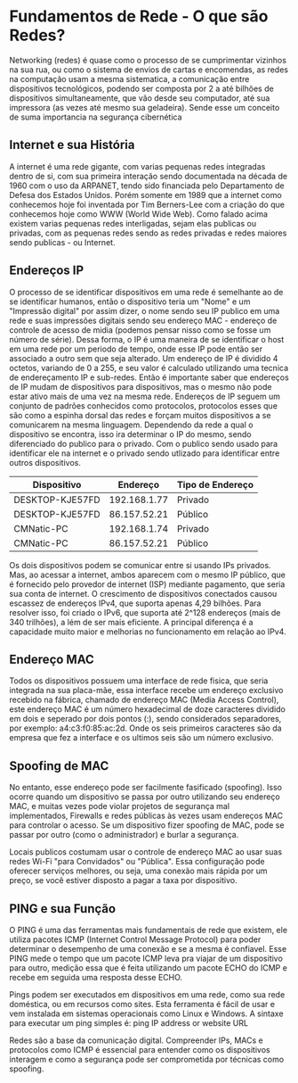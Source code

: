 # Fundamentos de Rede - O que são Redes?

Networking (redes) é quase como o processo de se cumprimentar vizinhos na sua rua, ou como o sistema de envios de cartas e encomendas, as redes na computação usam a mesma sistematica, a comunicação
entre dispositivos tecnológicos, podendo ser composta por 2 a até bilhões de dispositivos simultaneamente, que vão desde seu computador, até sua impressora (as vezes até mesmo sua geladeira).
Sende esse um conceito de suma importancia na segurança cibernética 

## Internet e sua História

A internet é uma rede gigante, com varias pequenas redes integradas dentro de si, com sua primeira interação sendo documentada na década de 1960 com o uso da ARPANET, tendo sido financiada 
pelo Departamento de Defesa dos Estados Unidos. Porém somente em 1989 que a internet como conhecemos hoje foi inventada por Tim Berners-Lee com a criação do 
que conhecemos hoje como WWW (World Wide Web).
Como falado acima existem varias pequenas redes interligadas, sejam elas publicas ou privadas, com as pequenas redes sendo as redes privadas e redes maiores sendo publicas - ou Internet.

## Endereços IP

O processo de se identificar dispositivos em uma rede é semelhante ao de se identificar humanos, então o dispositivo teria um "Nome" e um "Impressão digital" por assim dizer,
o nome sendo seu IP publico em uma rede e suas impressões digitais sendo seu endereço MAC - endereço de controle de acesso de midia (podemos pensar nisso como se fosse um número de série).
Dessa forma, o IP é uma maneira de se identificar o host em uma rede por um periodo de tempo, onde esse IP pode então ser associado a outro sem que seja alterado.
Um endereço de IP é dividido 4 octetos, variando de 0 a 255, e seu valor é calculado utilizando uma tecnica de endereçamento IP e sub-redes. Então é importante saber que endereços de IP mudam de
dispositivos para dispositivos, mas o mesmo não pode estar ativo mais de uma vez na mesma rede.
Endereços de IP seguem um conjunto de padrões conhecidos como protocolos, protocolos esses que são como a espinha dorsal das redes e forçam muitos dispositivos a se comunicarem 
na mesma linguagem. Dependendo da rede a qual o dispositivo se encontra, isso ira determinar o IP do mesmo, sendo diferenciado do publico para o privado. 
Com o publico sendo usado para identificar ele na internet e o privado sendo utlizado para identificar entre outros dispositivos.

| Dispositivo     | Endereço       | Tipo de Endereço |
|-----------------|----------------|------------------|
| DESKTOP-KJE57FD | 192.168.1.77   | Privado          |
| DESKTOP-KJE57FD | 86.157.52.21   | Público          |
| CMNatic-PC      | 192.168.1.74   | Privado          |
| CMNatic-PC      | 86.157.52.21   | Público          |

Os dois dispositivos podem se comunicar entre si usando IPs privados. Mas, ao acessar a internet, ambos aparecem com o mesmo IP público, que é fornecido pelo provedor de internet (ISP) mediante pagamento, que seria
sua conta de internet.
O crescimento de dispositivos conectados causou escassez de endereços IPv4, que suporta apenas 4,29 bilhões. Para resolver isso, foi criado o IPv6, que suporta até 2^128 endereços (mais de 340 trilhões), a
lém de ser mais eficiente. A principal diferença é a capacidade muito maior e melhorias no funcionamento em relação ao IPv4.


## Endereço MAC

Todos os dispositivos possuem uma interface de rede fisica, que seria integrada na sua placa-mãe, essa interface recebe um endereço exclusivo recebido na fábrica, chamado de endereço MAC (Media Access Control),
este endereço MAC é um número hexadecimal de doze caracteres dividido em dois e seperado por dois pontos (:), sendo considerados separadores, por exemplo: a4:c3:f0:85:ac:2d. Onde os seis primeiros caracteres são da empresa
que fez a interface e os ultimos seis são um número exclusivo.

## Spoofing de MAC 

No entanto, esse endereço pode ser facilmente fasificado (spoofing). Isso ocorre quando um dispositivo se passa por outro utilizando seu endereço MAC, e muitas vezes pode violar projetos de segurança mal implementados,
Firewalls e redes públicas às vezes usam endereços MAC para controlar o acesso. Se um dispositivo fizer spoofing de MAC, pode se passar por outro (como o administrador) e burlar a segurança.

Locais publicos costumam usar o controle de endereço MAC ao usar suas redes Wi-Fi "para Convidados" ou "Pública". Essa configuração pode oferecer serviços melhores, ou seja, uma conexão mais rápida 
por um preço, se você estiver disposto a pagar a taxa por dispositivo.


## PING e sua Função

O PING é uma das ferramentas mais fundamentais de rede que existem, ele utiliza pacotes ICMP (Internet Control Message Protocol) para poder determinar o desempenho de uma conexão e se a mesma é confiavel.
Esse PING mede o tempo que um pacote ICMP leva pra viajar de um dispositivo para outro, medição essa que é feita utilizando um pacote ECHO do ICMP e recebe em seguida uma resposta desse ECHO.

Pings podem ser executados em dispositivos em uma rede, como sua rede doméstica, ou em recursos como sites. Esta ferramenta é fácil de usar e vem instalada em sistemas operacionais como Linux e Windows.
A sintaxe para executar um ping simples é: ping IP address or website URL


Redes são a base da comunicação digital. Compreender IPs, MACs e protocolos como ICMP é essencial para entender 
como os dispositivos interagem e como a segurança pode ser comprometida por técnicas como spoofing.








